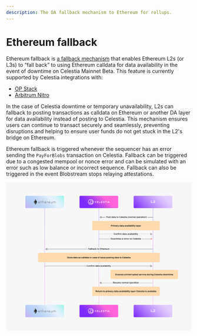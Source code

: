 ```yaml
---
description: The DA fallback mechanism to Ethereum for rollups.
---
```


# Ethereum fallback

Ethereum fallback is
[a fallback mechanism](https://github.com/celestiaorg/optimism/pull/266)
that enables Ethereum L2s (or L3s) to “fall back” to using Ethereum
calldata for data availability in the event of downtime on Celestia
Mainnet Beta. This feature is currently supported by Celestia integrations
with:

- [OP Stack](./optimism-devnet.md#ethereum-fallback-mechanism-in-op-stack)
- [Arbitrum Nitro](./arbitrum-integration.md#ethereum-fallback-mechanism-in-nitro)

In the case of Celestia downtime or temporary unavailability, L2s can
fallback to posting transactions as calldata on Ethereum or another DA
layer for data availability instead of posting to Celestia. This
mechanism ensures users can continue to transact securely and seamlessly,
preventing disruptions and helping to ensure user funds do not get stuck
in the L2's bridge on Ethereum.

Ethereum fallback is triggered whenever the sequencer has an error
sending the `PayForBlobs` transaction on Celestia. Fallback can be
triggered due to a congested mempool or nonce error and can be simulated
with an error such as low balance or incorrect sequence. Fallback
can also be triggered in the event Blobstream stops relaying attestations.

![Ethereum fallback](https://github.com/celestiaorg/docs/raw/main/public/img/Celestia_ethereum-fallback.jpg)
